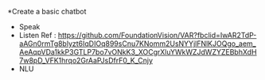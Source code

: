 *Create a basic chatbot
- Speak
- Listen
Ref : https://github.com/FoundationVision/VAR?fbclid=IwAR2TdP-aAGn0rmTg8blyzt6IqDIOq899sCnu7KNomm2UsNYYjlFNlKJOQgo_aem_AeAqpVDa1kkP3GTLP7bo7vONkK3_XOCgrXluYWkWZJdWZYZEBbhXdH7w8pD_VFK1hrqo2GrAaPJsDfrF0_K_Cnjy
- NLU